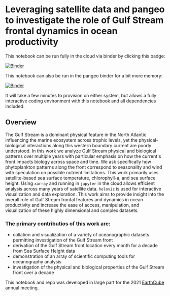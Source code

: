 # Leveraging satellite data and pangeo to investigate the role of Gulf Stream frontal dynamics in ocean productivity
This notebook can be run fully in the cloud via binder by clicking this badge:

[![Binder](https://mybinder.org/badge_logo.svg)](https://mybinder.org/v2/gh/patrickcgray/gulf_stream_productivity_dynamics/main)

This notebook can also be run in the pangeo binder for a bit more memory:

[![Binder](https://binder.pangeo.io/badge_logo.svg)](https://binder.pangeo.io/v2/gh/patrickcgray/gulf_stream_productivity_dynamics/main)

It will take a few minutes to provision on either system, but allows a fully interactive coding environment with this notebook and all dependencies included.

## Overview

The Gulf Stream is a dominant physical feature in the North Atlantic influencing the marine ecosystem across trophic levels, yet the physical-biological interactions along this western boundary current are poorly understood. In this work we analyze Gulf Stream physical and biological patterns over multiple years with particular emphasis on how the current's front impacts biology across space and time. We ask specifically how phytoplankton patterns along the front correspond to seasonality and wind with speculation on possible nutrient limitations. This work primarily uses satellite-based sea surface temperature, chlorophyll-a, and sea surface height. Using `xarray` and running in `jupyter` in the cloud allows efficient analysis across many years of satellite data. `holoviz` is used for interactive visualization and data exploration. This work aims to provide insight into the overall role of Gulf Stream frontal features and dynamics in ocean productivity and increase the ease of access, manipulation, and visualization of these highly dimensional and complex datasets.

### The primary contributios of this work are:
- collation and visualization of a variety of oceanographic datasets permitting investigation of the Gulf Stream front
- derivation of the Gulf Stream front location every month for a decade from Sea Surface Height data
- demonstration of an array of scientific computing tools for oceanography analysis
- investigation of the physical and biological properties of the Gulf Stream front over a decade

This notebook and repo was developed in large part for the 2021 [EarthCube](https://www.earthcube.org/) annual meeting.
